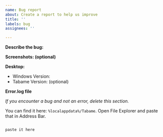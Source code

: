 ```yaml
---
name: Bug report
about: Create a report to help us improve
title: ''
labels: bug
assignees: ''

---
```


**Describe the bug:**

**Screenshots: (optional)**

**Desktop:**
 - Windows Version: 
 - Tabame Version: (optional)

**Error.log file**

*If you encounter a bug and not an error, delete this section.*

You can find it here: `%localappdata%/Tabame`. Open File Explorer and paste that in Address Bar.

```dart

paste it here

```
